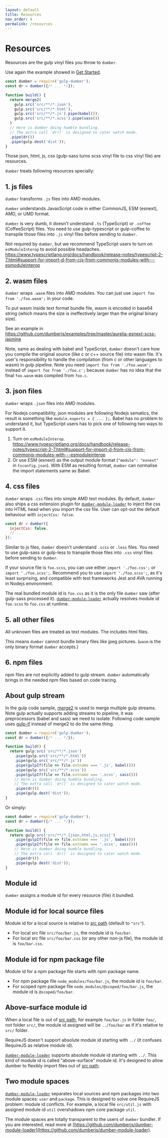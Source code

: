 ```yaml
---
layout: default
title: Resources
nav_order: 4
permalink: /resources
---
```


# Resources

Resources are the gulp vinyl files you throw to `dumber`.

Use again the example showed in [Get Started](get-started).

```js
const dumber = require('gulp-dumber');
const dr = dumber({/* ... */});

function build() {
  return merge2(
    gulp.src('src/**/*.json'),
    gulp.src('src/**/*.html'),
    gulp.src('src/**/*.js').pipe(babel()),
    gulp.src('src/**/*.scss').pipe(sass())
  )
  // Here is dumber doing humble bundling.
  // The extra call `dr()` is designed to cater watch mode.
  .pipe(dr())
  .pipe(gulp.dest('dist'));
}
```

Those json, html, js, css (gulp-sass turns scss vinyl file to css vinyl file) are resources.

`dumber` treats following resources specially:

## 1. js files

`dumber` transforms `.js` files into AMD modules.

`dumber` understands JavasScript code in either CommonJS, ESM (esnext), AMD, or UMD format.

`dumber` is very dumb, it doesn't understand `.ts` (TypeScript) or `.coffee` (CoffeeScript) files. You need to use gulp-typescript or gulp-coffee to transpile those files into `.js` vinyl files before sending to `dumber`.

Not required by `dumber`, but we recommend TypeScript users to turn on `esModuleInterop` to avoid possible headaches. https://www.typescriptlang.org/docs/handbook/release-notes/typescript-2-7.html#support-for-import-d-from-cjs-from-commonjs-modules-with---esmoduleinterop

## 2. wasm files

`dumber` wraps `.wasm` files into AMD modules. You can just use `import foo from './foo.wasm';` in your code.

To put wasm inside text format bundle file, wasm is encoded in base64 string (which means the size is ineffectively larger than the original binary size).

See an example in https://github.com/dumberjs/examples/tree/master/aurelia-esnext-scss-jasmine

Note, same as dealing with babel and TypeScript, `dumber` doesn't care how you compile the original source (like c or c++ source file) into wasm file. It's user's responsibility to handle the compilation (from c or other languages to wasm) in gulp pipeline. Note you need `import foo from './foo.wasm';` instead of `import foo from './foo.c';` because `dumber` has no idea that the final `foo.wasm` was compiled from `foo.c`.

## 3. json files

`dumber` wraps `.json` files into AMD modules.

For Nodejs compatibility, json modules are following Nodejs sematics, the result is something like `module.exports = { ... };`. Babel has no problem to understand it, but TypeScript users has to pick one of following two ways to support it.

1. Turn on `esModuleInterop`. https://www.typescriptlang.org/docs/handbook/release-notes/typescript-2-7.html#support-for-import-d-from-cjs-from-commonjs-modules-with---esmoduleinterop
2. Or use ESM (esnext) as the output module format (`"module": "esnext"` in `tsconfig.json`). With ESM as resulting format, `dumber` can normalise the import statements same as Babel.

## 4. css files

`dumber` wraps `.css` files into simple AMD text modules. By default, `dumber` also ships a css extension plugin for [`dumber-module-loader`](https://github.com/dumberjs/dumber-module-loader) to inject the css into HTML head when you import the css file. User can opt-out the default behaviour with `injectCss: false`.

```js
const dr = dumber({
  injectCss: false,
  // ...
});
```

Similar to js files, `dumber` doesn't understand `.scss` or `.less` files. You need to use gulp-sass or gulp-less to transpile those files into `.css` vinyl files before sending to `dumber`.

If your source file is `foo.scss`, you can use either `import './foo.css';` or `import './foo.scss';`. Recommend you to use `import './foo.scss';`, as it's least surprising, and compatible with test frameworks Jest and AVA running in Nodejs environment.

The real bundled module id is `foo.css` as it is the only file `dumber` saw (after gulp-sass processed it). [`dumber-module-loader`](https://github.com/dumberjs/dumber-module-loader) actually resolves module id `foo.scss` to `foo.css` at runtime.

## 5. all other files

All unknown files are treated as text modules. The includes html files.

This means `dumber` cannot bundle binary files like jpeg pictures. (`wasm` is the only binary format `dumber` accepts.)

## 6. npm files

npm files are not explicitly added to gulp stream. `dumber` automatically brings in the needed npm files based on code tracing.

## About gulp stream

In the gulp code sample, [merge2](https://github.com/teambition/merge2) is used to merge multiple gulp streams. Note gulp actually supports adding streams to pipeline, it was preprocessors (babel and sass) we need to isolate. Following code sample uses [gulp-if](https://github.com/robrich/gulp-if) instead of merge2 to do the same thing.

```js
const dumber = require('gulp-dumber');
const dr = dumber({/* ... */});

function build() {
  return gulp.src('src/**/*.json')
    .pipe(gulp.src('src/**/*.html'))
    .pipe(gulp.src('src/**/*.js'))
    .pipe(gulpIf(file => file.extname === '.js', babel()))
    .pipe(gulp.src('src/**/*.scss'))
    .pipe(gulpIf(file => file.extname === '.scss', sass()))
    // Here is dumber doing humble bundling.
    // The extra call `dr()` is designed to cater watch mode.
    .pipe(dr())
    .pipe(gulp.dest('dist'));
}
```

Or simply:

```js
const dumber = require('gulp-dumber');
const dr = dumber({/* ... */});

function build() {
  return gulp.src('src/**/*.{json,html,js,scss}')
    .pipe(gulpIf(file => file.extname === '.js', babel()))
    .pipe(gulpIf(file => file.extname === '.scss', sass()))
    // Here is dumber doing humble bundling.
    // The extra call `dr()` is designed to cater watch mode.
    .pipe(dr())
    .pipe(gulp.dest('dist'));
}
```

## Module id

`dumber` assigns a module id for every resource (file) it bundled.

## Module id for local source files

Module id for a local source is relative to [src path](./options/src) (default to `"src"`).
* For local src file `src/foo/bar.js`, the module id is `foo/bar`.
* For local src file `src/foo/bar.css` (or any other non-js file), the module id is `foo/bar.css`.

## Module id for npm package file

Module id for a npm package file starts with npm package name.

* For npm package file `node_modules/foo/bar.js`, the module id is `foo/bar`.
* For scoped npm package file `node_modules/@scoped/foo/bar.js`, the module id is `@scoped/foo/bar`.

## Above-surface module id

When a local file is out of [src path](./options/src), for example `foo/bar.js` in folder `foo/`, not folder `src/`, the module id assigned will be `../foo/bar` as if it's relative to `src/` folder.

RequireJS doesn't support absolute module id starting with `../` (it confuses RequireJS as relative module id).

[`dumber-module-loader`](https://github.com/dumberjs/dumber-module-loader) supports absolute module id starting with `../`. This kind of module id is called "above-surface" module id. It's designed to allow dumber to flexibly import files out of [src path](./options/src).

## Two module spaces

[`dumber-module-loader`](https://github.com/dumberjs/dumber-module-loader) separates local sources and npm packages into two module spaces: `user` and `package`. This is designed to solve one RequireJS problem: module id conflicts. For example, a local file `src/util.js` with assigned module id `util` overshadows npm core package `util`.

The module spaces are totally transparent to the users of `dumber` bundler. If you are interested, read more at [https://github.com/dumberjs/dumber-module-loader](https://github.com/dumberjs/dumber-module-loader).
